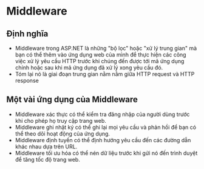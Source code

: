 # Middleware

## Định nghĩa

- Middleware trong ASP.NET là những "bộ lọc" hoặc "xử lý trung gian" mà bạn có thể thêm vào ứng dụng web của mình để thực hiện các công việc xử lý yêu cầu HTTP trước khi chúng đến được tới mã ứng dụng chính hoặc sau khi mã ứng dụng đã xử lý xong yêu cầu đó.
- Tóm lại nó là giai đoạn trung gian nằm nằm giữa HTTP request và HTTP response

## Một vài ứng dụng của Middleware
- Middleware xác thực có thể kiểm tra đăng nhập của người dùng trước khi cho phép họ truy cập trang web.
- Middleware ghi nhật ký có thể ghi lại mọi yêu cầu và phản hồi để bạn có thể theo dõi hoạt động của ứng dụng.
- Middleware định tuyến có thể định hướng yêu cầu đến các đường dẫn khác nhau dựa trên URL.
- Middleware tối ưu hóa có thể nén dữ liệu trước khi gửi nó đến trình duyệt để tăng tốc độ trang web.